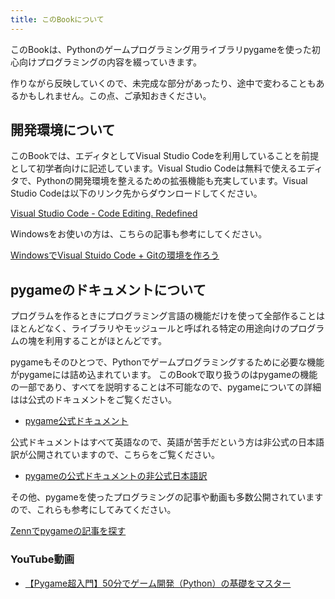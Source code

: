 ```yaml
---
title: このBookについて
---
```

このBookは、Pythonのゲームプログラミング用ライブラリpygameを使った初心向けプログラミングの内容を綴っていきます。

作りながら反映していくので、未完成な部分があったり、途中で変わることもあるかもしれません。この点、ご承知おきください。

## 開発環境について
このBookでは、エディタとしてVisual Studio Codeを利用していることを前提として初学者向けに記述しています。Visual Studio Codeは無料で使えるエディタで、Pythonの開発環境を整えるための拡張機能も充実しています。Visual Studio Codeは以下のリンク先からダウンロードしてください。

[Visual Studio Code - Code Editing. Redefined](https://code.visualstudio.com/)

Windowsをお使いの方は、こちらの記事も参考にしてください。

[WindowsでVisual Stuido Code + Gitの環境を作ろう](https://zenn.dev/kwaka1208/books/win_vscode_git)

## pygameのドキュメントについて
プログラムを作るときにプログラミング言語の機能だけを使って全部作ることはほとんどなく、ライブラリやモッジュールと呼ばれる特定の用途向けのプログラムの塊を利用することがほとんどです。

pygameもそのひとつで、Pythonでゲームプログラミングするために必要な機能がpygameには詰め込まれています。
このBookで取り扱うのはpygameの機能の一部であり、すべてを説明することは不可能なので、pygameについての詳細はは公式のドキュメントをご覧ください。

- [pygame公式ドキュメント](https://www.pygame.org/docs/)

公式ドキュメントはすべて英語なので、英語が苦手だという方は非公式の日本語訳が公開されていますので、こちらをご覧ください。

- [pygameの公式ドキュメントの非公式日本語訳](http://westplain.sakura.ne.jp/translate/pygame/)

その他、pygameを使ったプログラミングの記事や動画も多数公開されていますので、これらも参考にしてみてください。

[Zennでpygameの記事を探す](https://zenn.dev/search?q=pygame)

### YouTube動画
- [【Pygame超入門】50分でゲーム開発（Python）の基礎をマスター](https://youtu.be/fAJ_BjLd3Ro)